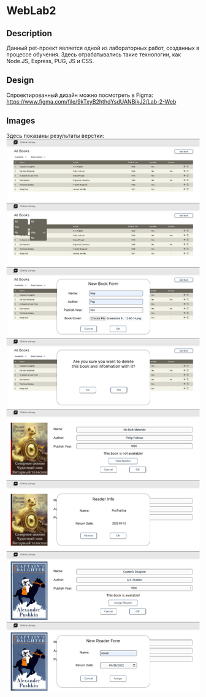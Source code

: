 # WebLab2

## Description
Данный pet-проект является одной из лабораторных работ, созданных в процессе обучения. 
Здесь отрабатывались такие технологии, как Node.JS, Express, PUG, JS и CSS.

## Design
Спроектированный дизайн можно посмотреть в Figma:
https://www.figma.com/file/9kTxyB2hthdYsdUANBikJ2/Lab-2-Web

## Images
Здесь показаны результаты верстки:
![alt text](images/img1.png?raw=true)
![alt text](images/img2.png?raw=true)
![alt text](images/img3.png?raw=true)
![alt text](images/img4.png?raw=true)
![alt text](images/img5.png?raw=true)
![alt text](images/img6.png?raw=true)
![alt text](images/img7.png?raw=true)
![alt text](images/img8.png?raw=true)